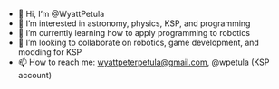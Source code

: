 - 👋 Hi, I’m @WyattPetula
- 👀 I’m interested in astronomy, physics, KSP, and programming
- 🌱 I’m currently learning how to apply programming to robotics
- 💞️ I’m looking to collaborate on robotics, game development, and modding for KSP
- 📫 How to reach me: wyattpeterpetula@gmail.com, @wpetula (KSP account)

<!---
WyattPetula/WyattPetula is a ✨ special ✨ repository because its `README.md` (this file) appears on your GitHub profile.
You can click the Preview link to take a look at your changes.
--->
